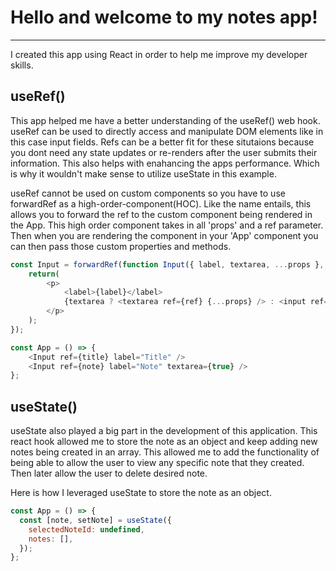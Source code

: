 # Hello and welcome to my notes app!

---

I created this app using React in order to help me improve my developer skills.

## useRef()

This app helped me have a better understanding of the useRef() web hook. useRef can be used to directly access and manipulate
DOM elements like in this case input fields.
Refs can be a better fit for these situtaions because you dont need any state updates or re-renders after the user submits their information. This also helps with enahancing the apps performance. Which is why it wouldn't make sense to utilize useState in this example.

useRef cannot be used on custom components so you have to use forwardRef as a high-order-component(HOC). Like the name entails, this allows you to forward the ref to the custom component being rendered in the App. This high order component takes in all 'props' and a ref parameter. Then when you are rendering the component in your 'App' component you can then pass those custom properties and methods.

```javascript
const Input = forwardRef(function Input({ label, textarea, ...props }, ref) {
    return(
        <p>
            <label>{label}</label>
            {textarea ? <textarea ref={ref} {...props} /> : <input ref={ref} {...props} />}
        </p>
    );
});

const App = () => {
    <Input ref={title} label="Title" />
    <Input ref={note} label="Note" textarea={true} />
};
```

## useState()

useState also played a big part in the development of this application. This react hook allowed me to store the note as an object and keep adding new notes being created in an array. This allowed me to add the functionality of being able to allow the user to view any specific note that they created. Then later allow the user to delete desired note.

Here is how I leveraged useState to store the note as an object.

```javascript
const App = () => {
  const [note, setNote] = useState({
    selectedNoteId: undefined,
    notes: [],
  });
};
```
